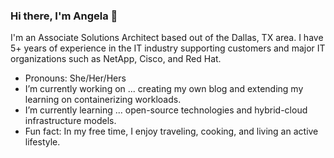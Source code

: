### Hi there, I'm Angela 👋

I'm an Associate Solutions Architect based out of the Dallas, TX area. I have 5+ years of experience in the IT industry supporting customers and major IT organizations such as NetApp, Cisco, and Red Hat.

-  Pronouns: She/Her/Hers
-  I’m currently working on ... creating my own blog and extending my learning on containerizing workloads.
-  I’m currently learning ... open-source technologies and hybrid-cloud infrastructure models.
-  Fun fact: In my free time, I enjoy traveling, cooking, and living an active lifestyle.
